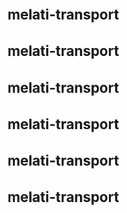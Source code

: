 # melati-transport
# melati-transport
# melati-transport
# melati-transport
# melati-transport
# melati-transport
